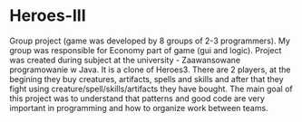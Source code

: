 # Heroes-III
Group project (game was developed by 8 groups of 2-3 programmers). 
My group was responsible for Economy part of game (gui and logic). 
Project was created during subject at the university - Zaawansowane programowanie w Java. 
It is a clone of Heroes3. 
There are 2 players, at the begining they buy creatures, artifacts, spells and skills and after that they fight 
using creature/spell/skills/artifacts they have bought. 
The main goal of this project was to understand that patterns and good code are very important in programming and how to organize 
work between teams.
